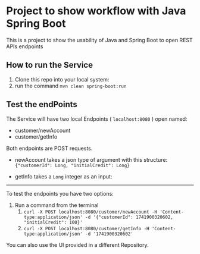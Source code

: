 # Project to show workflow with Java Spring Boot

This is a project to show the usability of Java and Spring Boot to open REST APIs
endpoints

## How to run the Service
1. Clone this repo into your local system:
2. run the command `mvn clean spring-boot:run`

## Test the endPoints
The Service will have two local Endpoints ( `localhost:8080` ) open named:
- customer/newAccount
- customer/getInfo

Both endpoints are POST requests.
* newAccount takes a json type of argument with this structure:
 ` {"customerId": Long, "initialCredit": Long} `

* getInfo takes a ` Long ` integer as an input:
---

To test the endpoints you have two options:
1. Run a  command from the terminal
    1.  `curl -X POST localhost:8080/customer/newAccount -H 'Content-type:application/json' -d '{"customerId": 1741900320602, "initialCredit": 100}' `
    2.  `curl -X POST localhost:8080/customer/getInfo -H 'Content-type:application/json' -d '1741900320602' `
 
You can also use the UI provided in a different Repository.
